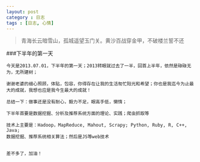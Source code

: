 ```yaml
---
layout: post
category : 日志 
tags : [日志, 心情]
---
```

> 青海长云暗雪山，孤城遥望玉门关。黄沙百战穿金甲，不破楼兰誓不还

###下半年的第一天

    今天是2013.07.01，下半年的第一天；2013转眼就过去了一半，回首上半年，依然是碌碌无为，无所建树；

    谢谢老婆的细心照顾，体贴，包容，你得存在让我的生活匆忙阳光和希望；你也是我迄今为止最大的成就，我想也应是我今生最大的成就！

    总结一下：做事还是没有耐心，毅力不足，眼高手低，懒惰；

    下半年首要是数据挖掘、分析及推荐系统方面的理论、实践；爬虫抓取等

    技术上主要是：Hadoop，MapReduce, Mahout, Scrapy; Python, Ruby, R, C++, Java;
    数据挖掘、推荐系统相关算法；然后是JS等web技术


    差不多了，加油！
